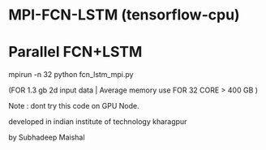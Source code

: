 # MPI-FCN-LSTM  (tensorflow-cpu)
# Parallel FCN+LSTM

mpirun -n 32 python fcn_lstm_mpi.py

(FOR 1.3 gb 2d input data |  Average memory use FOR 32 CORE > 400 GB )

Note : dont try this code on GPU Node.






developed in indian institute of technology kharagpur



by Subhadeep Maishal

